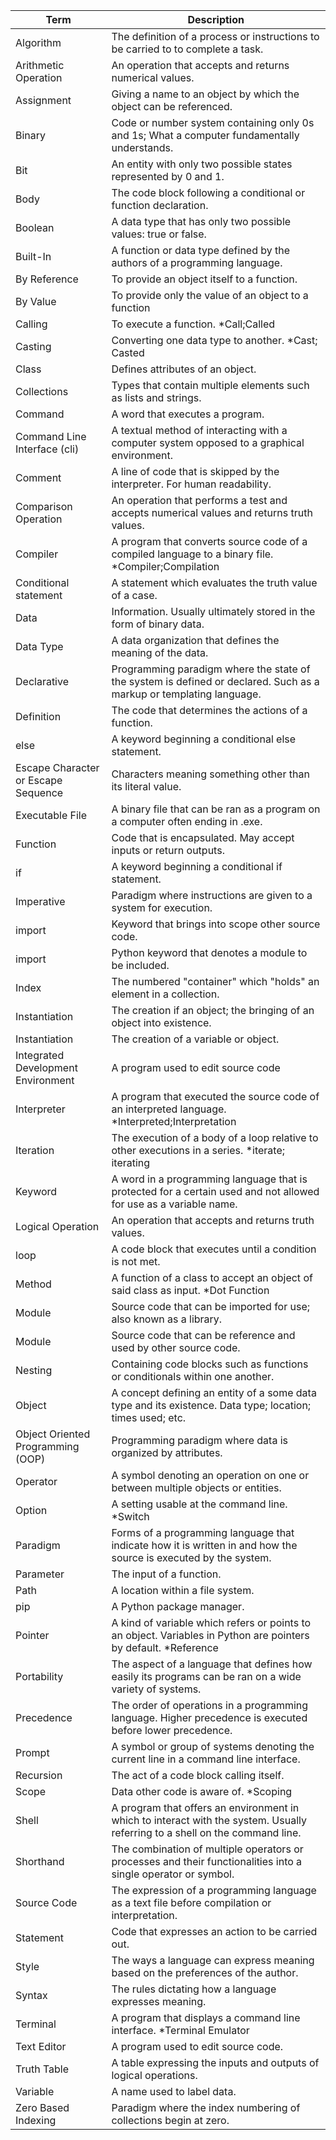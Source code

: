 | Term | Description |
| ------ | ------ |
| Algorithm | The definition of a process or instructions to be carried to to complete a task. |
| Arithmetic Operation | An operation that accepts and returns numerical values. |
| Assignment | Giving a name to an object by which the object can be referenced. |
| Binary | Code or number system containing only 0s and 1s; What a computer fundamentally understands. |
| Bit | An entity with only two possible states represented by 0 and 1. |
| Body | The code block following a conditional or function declaration. |
| Boolean | A data type that has only two possible values: true or false. |
| Built-In | A function or data type defined by the authors of a programming language. |
| By Reference | To provide an object itself to a function. |
| By Value | To provide only the value of an object to a function |
| Calling | To execute a function. *Call;Called |
| Casting | Converting one data type to another. *Cast; Casted |
| Class | Defines attributes of an object. |
| Collections | Types that contain multiple elements such as lists and strings. |
| Command | A word that executes a program. |
| Command Line Interface (cli) | A textual method of interacting with a computer system opposed to a graphical environment. |
| Comment | A line of code that is skipped by the interpreter. For human readability. |
| Comparison Operation | An operation that performs a test and accepts numerical values and returns truth values. |
| Compiler | A program that converts source code of a compiled language to a binary file. *Compiler;Compilation |
| Conditional statement | A statement which evaluates the truth value of a case. |
| Data | Information. Usually ultimately stored in the form of binary data. |
| Data Type | A data organization that defines the meaning of the data. |
| Declarative | Programming paradigm where the state of the system is defined or declared. Such as a markup or templating language. |
| Definition | The code that determines the actions of a function. |
| else | A keyword beginning a conditional else statement. |
| Escape Character or Escape Sequence | Characters meaning something other than its literal value. |
| Executable File | A binary file that can be ran as a program on a computer often ending in .exe. |
| Function | Code that is encapsulated. May accept inputs or return outputs. |
| if | A keyword beginning a conditional if statement. |
| Imperative | Paradigm where instructions are given to a system for execution. |
| import | Keyword that brings into scope other source code. |
| import | Python keyword that denotes a module to be included. |
| Index | The numbered "container" which "holds" an element in a collection. |
| Instantiation | The creation if an object; the bringing of an object into existence. |
| Instantiation | The creation of a variable or object. |
| Integrated Development Environment | A program used to edit source code |
| Interpreter | A program that executed the source code of an interpreted language. *Interpreted;Interpretation |
| Iteration | The execution of a body of a loop relative to other executions in a series. *iterate; iterating |
| Keyword | A word in a programming language that is protected for a certain used and not allowed for use as a variable name. |
| Logical Operation | An operation that accepts and returns truth values. |
| loop | A code block that executes until a condition is not met. |
| Method | A function of a class to accept an object of said class as input. *Dot Function |
| Module | Source code that can be imported for use; also known as a library. |
| Module | Source code that can be reference and used by other source code. |
| Nesting | Containing code blocks such as functions or conditionals within one another. |
| Object | A concept defining an entity of a some data type and its existence. Data type; location; times used; etc.  |
| Object Oriented Programming (OOP) | Programming paradigm where data is organized by attributes. |
| Operator | A symbol denoting an operation on one or between multiple objects or entities. |
| Option | A setting usable at the command line. *Switch |
| Paradigm | Forms of a programming language that indicate how it is written in and how the source is executed by the system. |
| Parameter | The input of a function. |
| Path | A location within a file system. |
| pip | A Python package manager. |
| Pointer | A kind of variable which refers or points to an object. Variables in Python are pointers by default. *Reference |
| Portability | The aspect of a language that defines how easily its programs can be ran on a wide variety of systems. |
| Precedence | The order of operations in a programming language. Higher precedence is executed before lower precedence. |
| Prompt | A symbol or group of systems denoting the current line in a command line interface. |
| Recursion | The act of a code block calling itself. |
| Scope | Data other code is aware of. *Scoping |
| Shell | A program that offers an environment in which to interact with the system. Usually referring to a shell on the command line. |
| Shorthand | The combination of multiple operators or processes and their functionalities into a single operator or symbol. |
| Source Code | The expression of a programming language as a text file before compilation or interpretation. |
| Statement | Code that expresses an action to be carried out. |
| Style | The ways a language can express meaning based on the preferences of the author. |
| Syntax | The rules dictating how a language expresses meaning. |
| Terminal | A program that displays a command line interface. *Terminal Emulator |
| Text Editor | A program used to edit source code. |
| Truth Table | A table expressing the inputs and outputs of logical operations. |
| Variable | A name used to label data. |
| Zero Based Indexing | Paradigm where the index numbering of collections begin at zero. |

